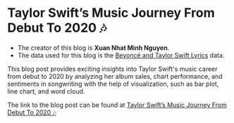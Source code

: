 # Taylor Swift’s Music Journey From Debut To 2020 🎶

* The creator of this blog is **Xuan Nhat Minh Nguyen**.
* The data used for this blog is the [Beyoncé and Taylor Swift Lyrics](https://github.com/rfordatascience/tidytuesday/tree/0029ac2b166e83fb89c9cd6107a45262d7932605/data/2020/2020-09-29) data.

This blog post provides exciting insights into Taylor Swift's music career from debut to 2020 by analyzing her album sales, chart performance, and sentiments in songwriting with the help of visualization, such as bar plot, line chart, and word cloud.

The link to the blog post can be found at [Taylor Swift’s Music Journey From Debut To 2020 🎶](https://yvesypher.quarto.pub/minhs-universe/posts/taylor-discography-2020/)
